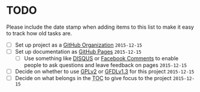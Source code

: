# TODO

Please include the date stamp when adding items to this list to make it easy to track how old tasks are.

- [ ] Set up project as a [GitHub Organization](https://github.com/blog/674-introducing-organizations) `2015-12-15`
- [ ] Set up documentation as [GitHub Pages](https://pages.github.com/) `2015-12-15`
  - [ ] Use something like [DISQUS](https://disqus.com/) or [Facebook Comments](https://developers.facebook.com/docs/plugins/comments) to enable people to ask questions and leave feedback on pages `2015-12-15`
- [ ] Decide on whether to use [GPLv2](http://www.gnu.org/licenses/old-licenses/gpl-2.0.html) or [GFDLv1.3](http://www.gnu.org/licenses/fdl-1.3.html) for this project `2015-12-15`
- [ ] Decide on what belongs in the <abbr title="Table of Contents">TOC</abbr> to give focus to the project `2015-12-15`
